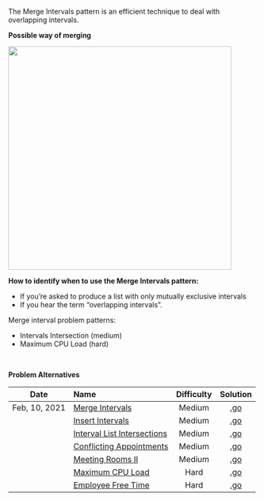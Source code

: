 The Merge Intervals pattern is an efficient technique to deal with overlapping intervals.

**Possible way of merging**

<img src="https://hackernoon.com/images/G9YRlqC9joZNTWsi1ul7tRkO6tv1-8mh13wm9.jpg" height="450px" />

**How to identify when to use the Merge Intervals pattern:**  

- If you’re asked to produce a list with only mutually exclusive intervals
- If you hear the term “overlapping intervals”.


Merge interval problem patterns:  
- Intervals Intersection (medium)
- Maximum CPU Load (hard)

<br/>

**Problem Alternatives**

| Date | Name | Difficulty | Solution |
|:----:|:-----|:----------:|:--------:|
| Feb, 10, 2021 | [Merge Intervals](https://leetcode.com/problems/merge-intervals/) | Medium | [.go](https://github.com/the-robot/coding-challenges/blob/master/leet-code/educative.io/04-merge-intervals/merge-intervals.go) |
| | [Insert Intervals](https://leetcode.com/problems/insert-interval/) | Medium | [.go](https://github.com/the-robot/coding-challenges/blob/master/leet-code/educative.io/04-merge-intervals/insert-intervals.go) |
| | [Interval List Intersections](https://leetcode.com/problems/interval-list-intersections/) | Medium | [.go](https://github.com/the-robot/coding-challenges/blob/master/leet-code/educative.io/04-merge-intervals/interval-list-intersections.go) |
| | [Conflicting Appointments](https://www.educative.io/courses/grokking-the-coding-interview/qVV79nGVgAG) | Medium | [.go](https://github.com/the-robot/coding-challenges/blob/master/leet-code/educative.io/04-merge-intervals/conflicting-appointments.go) |
| | [Meeting Rooms II](https://www.lintcode.com/problem/meeting-rooms-ii/) | Medium | [.go](https://github.com/the-robot/coding-challenges/blob/master/leet-code/educative.io/04-merge-intervals/meeting-rooms-ii.go) |
| | [Maximum CPU Load](https://www.geeksforgeeks.org/maximum-cpu-load-from-the-given-list-of-jobs/) | Hard | [.go](https://github.com/the-robot/coding-challenges/blob/master/leet-code/educative.io/04-merge-intervals/maximum-cpu-load.go) |
| | [Employee Free Time](https://www.lintcode.com/problem/employee-free-time/) | Hard | [.go](https://github.com/the-robot/coding-challenges/blob/master/leet-code/educative.io/04-merge-intervals/employee-free-time.go) |
